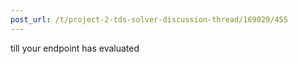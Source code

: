 ```yaml
---
post_url: /t/project-2-tds-solver-discussion-thread/169029/455
---
```

till your endpoint has evaluated